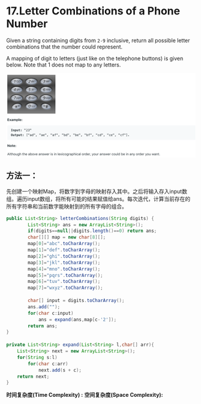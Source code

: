 # 17.Letter Combinations of a Phone Number

Given a string containing digits from `2-9` inclusive, return all possible letter combinations that the number could represent.

A mapping of digit to letters \(just like on the telephone buttons\) is given below. Note that 1 does not map to any letters.

![](.gitbook/assets/ying-mu-kuai-zhao-20190728-xia-wu-12.44.03.png)

## 方法一：

先创建一个映射Map，将数字到字母的映射存入其中。之后将输入存入input数组。遍历input数组，将所有可能的结果赋值给ans。每次迭代，计算当前存在的所有字符串和当前数字能映射到的所有字母的组合。

```java
public List<String> letterCombinations(String digits) {
        List<String> ans = new ArrayList<String>();
        if(digits==null||digits.length()==0) return ans;
        char[][] map = new char[8][];
        map[0]="abc".toCharArray();
        map[1]="def".toCharArray();
        map[2]="ghi".toCharArray();
        map[3]="jkl".toCharArray();
        map[4]="mno".toCharArray();
        map[5]="pqrs".toCharArray();
        map[6]="tuv".toCharArray();
        map[7]="wxyz".toCharArray();

        char[] input = digits.toCharArray();
        ans.add("");
        for(char c:input)
            ans = expand(ans,map[c-'2']);
        return ans;
}
    
private List<String> expand(List<String> l,char[] arr){
    List<String> next = new ArrayList<String>();
    for(String s:l)
        for(char c:arr)
            next.add(s + c);
    return next;
}
```

**时间复杂度\(Time Complexity\) :**           **空间复杂度\(Space Complexity\):** 

